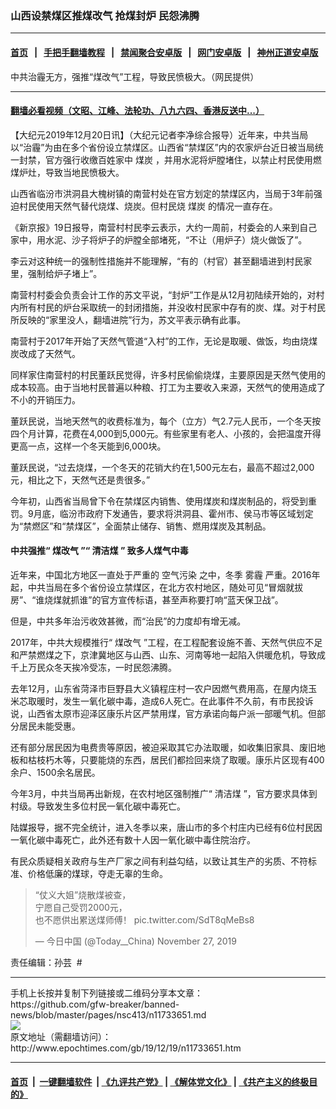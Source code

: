 ### 山西设禁煤区推煤改气 抢煤封炉 民怨沸腾
------------------------

#### [首页](https://github.com/gfw-breaker/banned-news/blob/master/README.md) &nbsp;&nbsp;|&nbsp;&nbsp; [手把手翻墙教程](https://github.com/gfw-breaker/guides/wiki) &nbsp;&nbsp;|&nbsp;&nbsp; [禁闻聚合安卓版](https://github.com/gfw-breaker/bn-android) &nbsp;&nbsp;|&nbsp;&nbsp; [网门安卓版](https://github.com/oGate2/oGate) &nbsp;&nbsp;|&nbsp;&nbsp; [神州正道安卓版](https://github.com/SzzdOgate/update) 



<div><img alt="" class="aligncenter wp-post-image" src="http://i.epochtimes.com/assets/uploads/2018/12/84ba374e317fd1b46d0d1b913852bbad-600x400.jpg"/>
<div class="red16 caption">
 中共治霾无方，强推“煤改气”工程，导致民愤极大。（网民提供）
</div>
</div><hr/>

#### [翻墙必看视频（文昭、江峰、法轮功、八九六四、香港反送中...）](https://github.com/gfw-breaker/banned-news/blob/master/pages/link3.md)

<div><p>
 【大纪元2019年12月20日讯】（大纪元记者李净综合报导）近年来，中共当局以“治霾”为由在多个省份设立禁煤区。山西省“禁煤区”内的农家炉台近日被当局统一封禁，官方强行收缴百姓家中
 <ok href="http://www.epochtimes.com/gb/tag/%E7%85%A4%E7%82%AD.html">
  煤炭
 </ok>
 ，并用水泥将炉膛堵住，以禁止村民使用燃煤炉灶，导致当地民愤极大。
</p>
<p>
 山西省临汾市洪洞县大槐树镇的南营村处在官方划定的禁煤区内，当局于3年前强迫村民使用天然气替代烧煤、烧炭。但村民烧
 <ok href="http://www.epochtimes.com/gb/tag/%E7%85%A4%E7%82%AD.html">
  煤炭
 </ok>
 的情况一直存在。
</p>
<p>
 《新京报》19日报导，南营村村民李云表示，大约一周前，村委会的人来到自己家中，用水泥、沙子将炉子的炉膛全部堵死，“不让（用炉子）烧火做饭了”。
</p>
<p>
 李云对这种统一的强制性措施并不能理解，“有的（村官）甚至翻墙进到村民家里，强制给炉子堵上”。
</p>
<p>
 南营村村委会负责会计工作的苏文平说，“封炉”工作是从12月初陆续开始的，对村内所有村民的炉台采取统一的封闭措施，并没收村民家中存有的炭、煤。对于村民所反映的“家里没人，翻墙进院”行为，苏文平表示确有此事。
</p>
<p>
 南营村于2017年开始了天然气管道“入村”的工作，无论是取暖、做饭，均由烧煤炭改成了天然气。
</p>
<p>
 同样家住南营村的村民董跃民觉得，许多村民偷偷烧煤，主要原因是天然气使用的成本较高。由于当地村民普遍以种粮、打工为主要收入来源，天然气的使用造成了不小的开销压力。
</p>
<p>
 董跃民说，当地天然气的收费标准为，每个（立方）气2.7元人民币，一个冬天按四个月计算，花费在4,000到5,000元。有些家里有老人、小孩的，会把温度开得更高一点，这样一个冬天能到6,000块。
</p>
<p>
 董跃民说，“过去烧煤，一个冬天的花销大约在1,500元左右，最高不超过2,000元，相比之下，天然气还是贵很多。”
</p>
<p>
 今年初，山西省当局曾下令在禁煤区内销售、使用煤炭和煤炭制品的，将受到重罚。9月底，临汾市政府下发通告，要求将洪洞县、霍州市、侯马市等区域划定为“禁燃区”和“禁煤区”，全面禁止储存、销售、燃用煤炭及其制品。
</p>
<h4>
 中共强推“
 <ok href="http://www.epochtimes.com/gb/tag/%E7%85%A4%E6%94%B9%E6%B0%94.html">
  煤改气
 </ok>
 ”“
 <ok href="http://www.epochtimes.com/gb/tag/%E6%B8%85%E6%B4%81%E7%85%A4.html">
  清洁煤
 </ok>
 ” 致多人煤气中毒
</h4>
<p>
 近年来，中国北方地区一直处于严重的
 <ok href="http://www.epochtimes.com/gb/tag/%E7%A9%BA%E6%B0%94%E6%B1%A1%E6%9F%93.html">
  空气污染
 </ok>
 之中，冬季
 <ok href="http://www.epochtimes.com/gb/tag/%E9%9B%BE%E9%9C%BE.html">
  雾霾
 </ok>
 严重。2016年起，中共当局在多个省份设立禁煤区，在北方农村地区，随处可见“冒烟就拔房”、“谁烧煤就抓谁”的官方宣传标语，甚至声称要打响“蓝天保卫战”。
</p>
<p>
 但是，中共多年治污收效甚微，而“治民”的力度却有增无减。
</p>
<p>
 2017年，中共大规模推行“
 <ok href="http://www.epochtimes.com/gb/tag/%E7%85%A4%E6%94%B9%E6%B0%94.html">
  煤改气
 </ok>
 ”工程，在工程配套设施不善、天然气供应不足和严禁燃煤之下，京津冀地区与山西、山东、河南等地一起陷入供暖危机，导致成千上万民众冬天挨冷受冻，一时民怨沸腾。
</p>
<p>
 去年12月，山东省菏泽市巨野县大义镇程庄村一农户因燃气费用高，在屋内烧玉米芯取暖时，发生一氧化碳中毒，造成6人死亡。在此事件不久前，有市民投诉说，山西省太原市迎泽区康乐片区严禁用煤，官方承诺向每户派一部暖气机。但部分居民未能受惠。
</p>
<p>
 还有部分居民因为电费贵等原因，被迫采取其它办法取暖，如收集旧家具、废旧地板和枯枝朽木等，只要能烧的东西，居民们都捡回来烧了取暖。康乐片区现有400余户、1500余名居民。
</p>
<p>
 今年3月，中共当局再出新规，在农村地区强制推广“
 <ok href="http://www.epochtimes.com/gb/tag/%E6%B8%85%E6%B4%81%E7%85%A4.html">
  清洁煤
 </ok>
 ”，官方要求具体到村级。导致发生多位村民一氧化碳中毒死亡。
</p>
<p>
 陆媒报导，据不完全统计，进入冬季以来，唐山市的多个村庄内已经有6位村民因一氧化碳中毒死亡，此外还有数十人因一氧化碳中毒住院治疗。
</p>
<p>
 有民众质疑相关政府与生产厂家之间有利益勾结，以致让其生产的劣质、不符标准、价格低廉的煤球，夺走无辜的生命。
</p>
<blockquote class="twitter-tweet">
 <p dir="ltr" lang="zh">
  “仗义大姐”烧散煤被查，
  <br/>
  宁愿自己受罚2000元，
  <br/>
  也不愿供出累送煤师傅！
  <ok href="https://t.co/SdT8qMeBs8">
   pic.twitter.com/SdT8qMeBs8
  </ok>
 </p>
 <p>
  — 今日中国 (@Today__China)
  <ok href="https://twitter.com/Today__China/status/1199631613635616769?ref_src=twsrc%5Etfw">
   November 27, 2019
  </ok>
 </p>
</blockquote>
<p>
</p>
<p>
 责任编辑：孙芸  #
</p>
</div>
<hr/>
手机上长按并复制下列链接或二维码分享本文章：<br/>
https://github.com/gfw-breaker/banned-news/blob/master/pages/nsc413/n11733651.md <br/>
<a href='https://github.com/gfw-breaker/banned-news/blob/master/pages/nsc413/n11733651.md'><img src='https://github.com/gfw-breaker/banned-news/blob/master/pages/nsc413/n11733651.md.png'/></a> <br/>
原文地址（需翻墙访问）：http://www.epochtimes.com/gb/19/12/19/n11733651.htm


------------------------
#### [首页](https://github.com/gfw-breaker/banned-news/blob/master/README.md) &nbsp;|&nbsp; [一键翻墙软件](https://github.com/gfw-breaker/nogfw/blob/master/README.md) &nbsp;| [《九评共产党》](https://github.com/gfw-breaker/9ping.md/blob/master/README.md#九评之一评共产党是什么) | [《解体党文化》](https://github.com/gfw-breaker/jtdwh.md/blob/master/README.md) | [《共产主义的终极目的》](https://github.com/gfw-breaker/gczydzjmd.md/blob/master/README.md)


<img src='http://gfw-breaker.win/banned-news/pages/nsc413/n11733651.md' width='0px' height='0px'/>